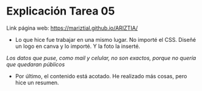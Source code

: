 # Explicación Tarea 05
Link página web: https://mariztial.github.io/ARIZTIA/

- Lo que hice fue trabajar en una mismo lugar. No importé el CSS. Diseñé un logo en canva y lo importé. Y la foto la inserté.

*Los datos que puse, como mail y celular, no son exactos, porque no quería que quedaran públicos*

- Por último, el contenido está acotado. He realizado más cosas, pero hice un resumen.
